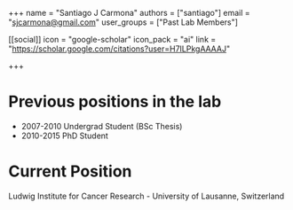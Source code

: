 +++
name = "Santiago J Carmona"
authors = ["santiago"]
email = "sjcarmona@gmail.com"
user_groups = ["Past Lab Members"]

[[social]]
 icon = "google-scholar"
 icon_pack = "ai"
 link = "https://scholar.google.com/citations?user=H7ILPkgAAAAJ"

+++

# Previous positions in the lab

 * 2007-2010 Undergrad Student (BSc Thesis)
 * 2010-2015 PhD Student 

# Current Position

Ludwig Institute for Cancer Research - University of Lausanne, Switzerland
